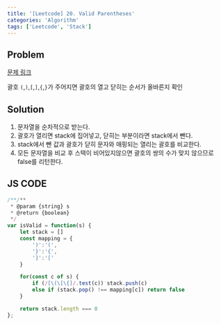```yaml
---
title: '[Leetcode] 20. Valid Parentheses'
categories: 'Algorithm'
tags: ['Leetcode', 'Stack']
---
```


## Problem

[문제 링크](https://leetcode.com/problems/valid-parentheses/)

괄호 `(`,`)`,`[`,`]`,`{`,`}`가 주어지면 괄호의 열고 닫히는 순서가 올바른지 확인

## Solution

1. 문자열을 순차적으로 받는다.
2. 괄호가 열리면 stack에 집어넣고, 닫히는 부분이라면 stack에서 뺀다.
3. stack에서 뺀 값과 괄호가 닫히 문자와 매핑되는 열리는 괄호를 비교한다.
4. 모든 문자열을 비교 후 스택이 비어있지않으면 괄호의 쌍의 수가 맞지 않으므로 false를 리턴한다.

## JS CODE

```javascript
/**/**
 * @param {string} s
 * @return {boolean}
 */
var isValid = function(s) {
    let stack = []
    const mapping = {
        ')':'(',
        '}':'{',
        ']':'['
    }

    for(const c of s) {
        if (/[\(\[\{]/.test(c)) stack.push(c)
        else if (stack.pop() !== mapping[c]) return false
    }

    return stack.length === 0
};
```
